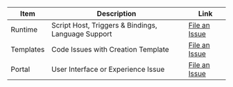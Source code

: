 Item | Description | Link
---------|-------|-----------
Runtime | Script Host, Triggers & Bindings, Language Support  | [File an Issue](https://github.com/Azure/azure-webjobs-sdk-script/issues)
Templates | Code Issues with Creation Template | [File an Issue](https://github.com/Azure/azure-webjobs-sdk-templates/issues)
Portal | User Interface or Experience Issue | [File an Issue](https://github.com/ProjectKudu/AzureFunctionsPortal/issues)

<!--HONumber=Oct16_HO2-->


